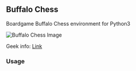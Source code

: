 ## Buffalo Chess
Boardgame Buffalo Chess environment for Python3  

![Buffalo Chess Image](https://boardgamegeek.com/image/4604213/buffalo-chess)

Geek info: [Link](https://boardgamegeek.com/boardgame/32/buffalo-chess)


### Usage